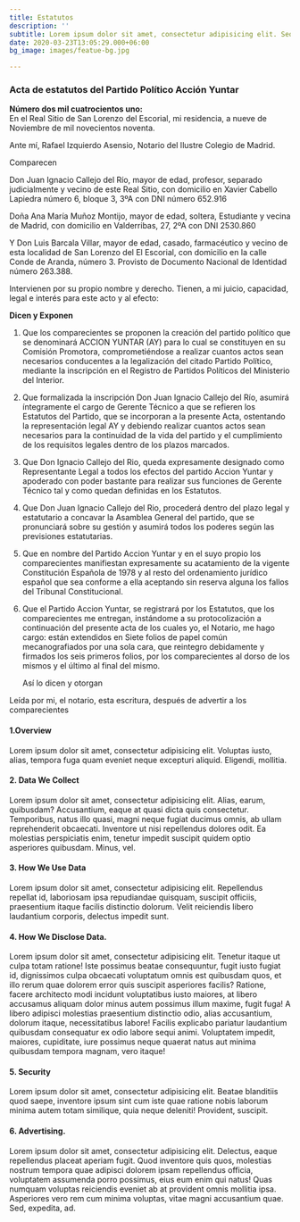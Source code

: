 ```yaml
---
title: Estatutos
description: ''
subtitle: Lorem ipsum dolor sit amet, consectetur adipisicing elit. Sequi, repudiandae.
date: 2020-03-23T13:05:29.000+06:00
bg_image: images/featue-bg.jpg

---
```

### Acta de estatutos del Partido Político Acción Yuntar

**Número dos mil cuatrocientos uno:**  
En el Real Sitio de San Lorenzo del Escorial, mi residencia, a nueve de Noviembre de mil novecientos noventa.

Ante mí, Rafael Izquierdo Asensio, Notario del Ilustre Colegio de Madrid.

Comparecen

Don Juan Ignacio Callejo del Río, mayor de edad, profesor, separado judicialmente y vecino de este Real Sitio, con domicilio en Xavier Cabello Lapiedra número 6, bloque 3, 3ºA con DNI número 652.916

Doña Ana María Muñoz Montijo, mayor de edad, soltera, Estudiante y vecina de Madrid, con domicilio en Valderribas, 27, 2ºA con DNI 2530.860

Y Don Luis Barcala Villar, mayor de edad, casado, farmacéutico y vecino de esta localidad de San Lorenzo del El Escorial, con domicilio en la calle Conde de Aranda, número 3. Provisto de Documento Nacional de Identidad número 263.388.

Intervienen por su propio nombre y derecho. Tienen, a mi juicio, capacidad, legal e interés para este acto y al efecto:

**Dicen y Exponen**

1. Que los comparecientes se proponen la creación del partido político que se denominará ACCION YUNTAR (AY) para lo cual se constituyen en su Comisión Promotora, comprometiéndose a realizar cuantos actos sean necesarios conducentes a la legalización del citado Partido Político, mediante la inscripción en el Registro de Partidos Políticos del Ministerio del Interior.
2. Que formalizada la inscripción Don Juan Ignacio Callejo del Río, asumirá íntegramente el cargo de Gerente Técnico a que se refieren los Estatutos del Partido, que se incorporan a la presente Acta, ostentando la representación legal AY y debiendo realizar cuantos actos sean necesarios para la continuidad de la vida del partido y el cumplimiento de los requisitos legales dentro de los plazos marcados.
3. Que Don Ignacio Callejo del Rio, queda expresamente designado como Representante Legal a todos los efectos del partido Accion Yuntar y apoderado con poder bastante para realizar sus funciones de Gerente Técnico tal y como quedan definidas en los Estatutos.
4. Que Don Juan Ignacio Callejo del Rio, procederá dentro del plazo legal y estatutario a concavar la Asamblea General del partido, que se pronunciará sobre su gestión y asumirá todos los poderes según las previsiones estatutarias.
5. Que en nombre del Partido Accion Yuntar y en el suyo propio los comparecientes manifiestan expresamente su acatamiento de la vigente Constitución Española de 1978 y al resto del ordenamiento jurídico español que sea conforme a ella aceptando sin reserva alguna los fallos del Tribunal Constitucional.
6. Que el Partido Accion Yuntar, se registrará por los Estatutos, que los comparecientes me entregan, instándome a su protocolización a continuación del presente acta de los cuales yo, el Notario, me hago cargo: están extendidos en Siete folios de papel común mecanografiados por una sola cara, que reintegro debidamente y firmados los seis primeros folios, por los comparecientes al dorso de los mismos y el último al final del mismo.

   Así lo dicen y otorgan

Leída por mi, el notario, esta escritura, después de advertir a los comparecientes 

#### 1.Overview

Lorem ipsum dolor sit amet, consectetur adipisicing elit. Voluptas iusto, alias, tempora fuga quam eveniet
neque excepturi aliquid. Eligendi, mollitia.

#### 2. Data We Collect

Lorem ipsum dolor sit amet, consectetur adipisicing elit. Alias, earum, quibusdam? Accusantium, eaque at
quasi dicta quis consectetur. Temporibus, natus illo quasi, magni neque fugiat ducimus omnis, ab ullam
reprehenderit obcaecati. Inventore ut nisi repellendus dolores odit. Ea molestias perspiciatis enim, tenetur
impedit suscipit quidem optio asperiores quibusdam. Minus, vel.

#### 3. How We Use Data

Lorem ipsum dolor sit amet, consectetur adipisicing elit. Repellendus repellat id, laboriosam ipsa
repudiandae quisquam, suscipit officiis, praesentium itaque facilis distinctio dolorum. Velit reiciendis
libero laudantium corporis, delectus impedit sunt.

#### 4. How We Disclose Data.

Lorem ipsum dolor sit amet, consectetur adipisicing elit. Tenetur itaque ut culpa totam ratione! Iste
possimus beatae consequuntur, fugit iusto fugiat id, dignissimos culpa obcaecati voluptatum omnis est
quibusdam quos, et illo rerum quae dolorem error quis suscipit asperiores facilis? Ratione, facere architecto
modi incidunt voluptatibus iusto maiores, at libero accusamus aliquam dolor minus autem possimus illum maxime,
fugit fuga! A libero adipisci molestias praesentium distinctio odio, alias accusantium, dolorum itaque,
necessitatibus labore! Facilis explicabo pariatur laudantium quibusdam consequatur ex odio labore sequi animi.
Voluptatem impedit, maiores, cupiditate, iure possimus neque quaerat natus aut minima quibusdam tempora
magnam, vero itaque!

#### 5. Security

Lorem ipsum dolor sit amet, consectetur adipisicing elit. Beatae blanditiis quod saepe, inventore ipsum sint
cum iste quae ratione nobis laborum minima autem totam similique, quia neque deleniti! Provident, suscipit.

#### 6. Advertising.

Lorem ipsum dolor sit amet, consectetur adipisicing elit. Delectus, eaque repellendus placeat aperiam fugit.
Quod inventore quis quos, molestias nostrum tempora quae adipisci dolorem ipsam repellendus officia,
voluptatem assumenda porro possimus, eius eum enim qui natus! Quas numquam voluptas reiciendis eveniet ab at
provident omnis mollitia ipsa. Asperiores vero rem cum minima voluptas, vitae magni accusantium quae. Sed,
expedita, ad.